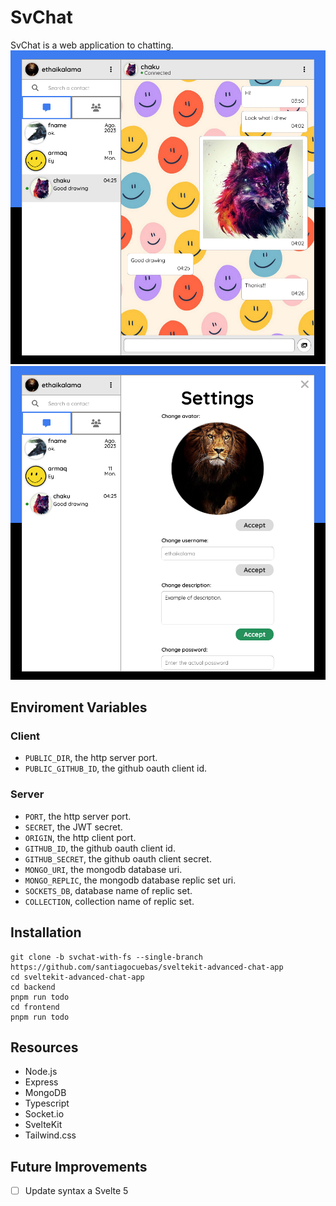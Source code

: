 # SvChat
SvChat is a web application to chatting.
![image](/docs/screenshot1.png)
![image](/docs/screenshot2.png)

## Enviroment Variables
### Client
* `PUBLIC_DIR`, the http server port.
* `PUBLIC_GITHUB_ID`, the github oauth client id.
### Server
* `PORT`, the http server port.
* `SECRET`, the JWT secret.
* `ORIGIN`, the http client port.
* `GITHUB_ID`, the github oauth client id.
* `GITHUB_SECRET`, the github oauth client secret.
* `MONGO_URI`, the mongodb database uri.
* `MONGO_REPLIC`, the mongodb database replic set uri.
* `SOCKETS_DB`, database name of replic set.
* `COLLECTION`, collection name of replic set.

## Installation
```
git clone -b svchat-with-fs --single-branch https://github.com/santiagocuebas/sveltekit-advanced-chat-app
cd sveltekit-advanced-chat-app
cd backend
pnpm run todo
cd frontend
pnpm run todo
```

## Resources
* Node.js
* Express
* MongoDB
* Typescript
* Socket.io
* SvelteKit
* Tailwind.css

## Future Improvements
- [ ] Update syntax a Svelte 5
